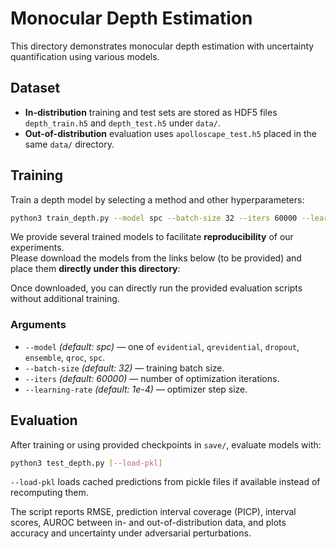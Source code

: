 # Monocular Depth Estimation

This directory demonstrates monocular depth estimation with uncertainty quantification using various models.

## Dataset
- **In-distribution** training and test sets are stored as HDF5 files `depth_train.h5` and `depth_test.h5` under `data/`.
- **Out-of-distribution** evaluation uses `apolloscape_test.h5` placed in the same `data/` directory.

## Training
Train a depth model by selecting a method and other hyperparameters:

```bash
python3 train_depth.py --model spc --batch-size 32 --iters 60000 --learning-rate 1e-4
```
We provide several trained models to facilitate **reproducibility** of our experiments.  
Please download the models from the links below (to be provided) and place them **directly under this directory**:

Once downloaded, you can directly run the provided evaluation scripts without additional training.  

### Arguments
- `--model` *(default: spc)* — one of `evidential`, `qrevidential`, `dropout`, `ensemble`, `qroc`, `spc`.
- `--batch-size` *(default: 32)* — training batch size.
- `--iters` *(default: 60000)* — number of optimization iterations.
- `--learning-rate` *(default: 1e-4)* — optimizer step size.

## Evaluation
After training or using provided checkpoints in `save/`, evaluate models with:

```bash
python3 test_depth.py [--load-pkl]
```

`--load-pkl` loads cached predictions from pickle files if available instead of recomputing them.

The script reports RMSE, prediction interval coverage (PICP), interval scores, AUROC between in- and out-of-distribution data, and plots accuracy and uncertainty under adversarial perturbations.
